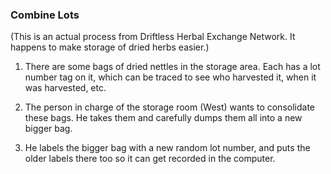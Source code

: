### Combine Lots

(This is an actual process from Driftless Herbal Exchange Network.  It happens to make storage of dried herbs easier.)

1. There are some bags of dried nettles in the storage area.  Each has a lot number tag on it, which can be traced to see who harvested it, when it was harvested, etc.

2. The person in charge of the storage room (West) wants to consolidate these bags.  He takes them and carefully dumps them all into a new bigger bag.

3. He labels the bigger bag with a new random lot number, and puts the older labels there too so it can get recorded in the computer.
